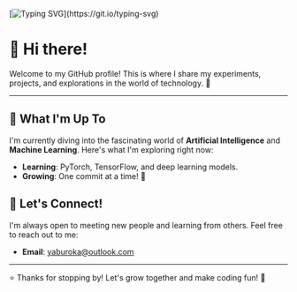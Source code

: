 [![Typing SVG](https://readme-typing-svg.demolab.com?font=Fira+Code&pause=1000&width=435&lines=Always+learning+new+things!;Keep+calm+and+code+on.;Future+me+will+fix+bugs.)](https://git.io/typing-svg)
# 👋 Hi there!

Welcome to my GitHub profile! This is where I share my experiments, projects, and explorations in the world of technology. 🚀

---

## 🌱 What I'm Up To

I'm currently diving into the fascinating world of **Artificial Intelligence** and **Machine Learning**. Here's what I'm exploring right now:
- **Learning**: PyTorch, TensorFlow, and deep learning models.
- **Growing**: One commit at a time! 🌱


## 💬 Let's Connect!

I'm always open to meeting new people and learning from others. Feel free to reach out to me:
- **Email**: [yaburoka@outlook.com](mailto:yaburoka@outlook.com)

---

⭐️ Thanks for stopping by! Let's grow together and make coding fun! 🚀

